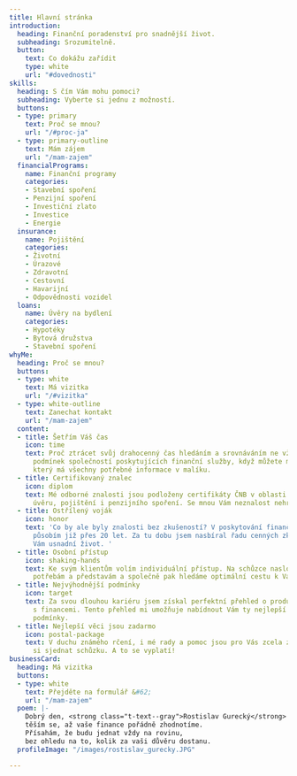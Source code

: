 ```yaml
---
title: Hlavní stránka
introduction:
  heading: Finanční poradenství pro snadnější život.
  subheading: Srozumitelně.
  button:
    text: Co dokážu zařídit
    type: white
    url: "#dovednosti"
skills:
  heading: S čím Vám mohu pomoci?
  subheading: Vyberte si jednu z možností.
  buttons:
  - type: primary
    text: Proč se mnou?
    url: "/#proc-ja"
  - type: primary-outline
    text: Mám zájem
    url: "/mam-zajem"
  financialPrograms:
    name: Finanční programy
    categories:
    - Stavební spoření
    - Penzijní spoření
    - Investiční zlato
    - Investice
    - Energie
  insurance:
    name: Pojištění
    categories:
    - Životní
    - Úrazové
    - Zdravotní
    - Cestovní
    - Havarijní
    - Odpovědnosti vozidel
  loans:
    name: Úvěry na bydlení
    categories:
    - Hypotéky
    - Bytová družstva
    - Stavební spoření
whyMe:
  heading: Proč se mnou?
  buttons:
  - type: white
    text: Má vizitka
    url: "/#vizitka"
  - type: white-outline
    text: Zanechat kontakt
    url: "/mam-zajem"
  content:
  - title: Šetřím Váš čas
    icon: time
    text: Proč ztrácet svůj drahocenný čas hledáním a srovnáváním ne vždy přehledných
      podmínek společností poskytujících finanční služby, když můžete mít k ruce odborníka,
      který má všechny potřebné informace v malíku.
  - title: Certifikovaný znalec
    icon: diplom
    text: Mé odborné znalosti jsou podloženy certifikáty ČNB v oblasti investic, zprostředkování
      úvěru, pojištění i penzijního spoření. Se mnou Vám neznalost nehrozí!
  - title: Ostřílený voják
    icon: honor
    text: 'Co by ale byly znalosti bez zkušeností? V poskytování finančního poradenství
      působím již přes 20 let. Za tu dobu jsem nasbíral řadu cenných zkušeností, které
      Vám usnadní život. '
  - title: Osobní přístup
    icon: shaking-hands
    text: Ke svým klientům volím individuální přístup. Na schůzce naslouchám Vašim
      potřebám a představám a společně pak hledáme optimální cestu k Vašim cílům.
  - title: Nejvýhodnější podmínky
    icon: target
    text: Za svou dlouhou kariéru jsem získal perfektní přehled o produktech na trhu
      s financemi. Tento přehled mi umožňuje nabídnout Vám ty nejlepší na trhu dostupné
      podmínky.
  - title: Nejlepší věci jsou zadarmo
    icon: postal-package
    text: V duchu známého rčení, i mé rady a pomoc jsou pro Vás zcela zdarma. Stačí
      si sjednat schůzku. A to se vyplatí!
businessCard:
  heading: Má vizitka
  buttons:
  - type: white
    text: Přejděte na formulář &#62;
    url: "/mam-zajem"
  poem: |-
    Dobrý den, <strong class="t-text--gray">Rostislav Gurecký</strong> jméno mé,
    těším se, až vaše finance pořádně zhodnotíme.
    Přísahám, že budu jednat vždy na rovinu,
    bez ohledu na to, kolik za vaši důvěru dostanu.
  profileImage: "/images/rostislav_gurecky.JPG"

---
```

